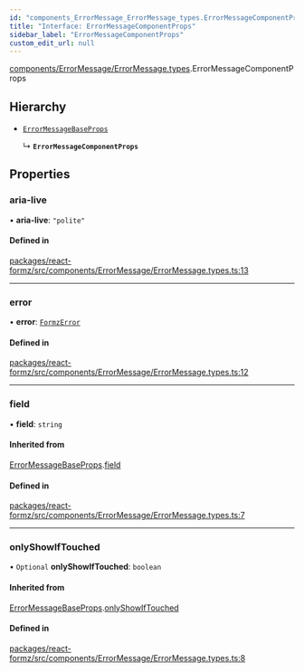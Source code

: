 ```yaml
---
id: "components_ErrorMessage_ErrorMessage_types.ErrorMessageComponentProps"
title: "Interface: ErrorMessageComponentProps"
sidebar_label: "ErrorMessageComponentProps"
custom_edit_url: null
---
```


[components/ErrorMessage/ErrorMessage.types](../modules/components_ErrorMessage_ErrorMessage_types.md).ErrorMessageComponentProps

## Hierarchy

- [`ErrorMessageBaseProps`](components_ErrorMessage_ErrorMessage_types.ErrorMessageBaseProps.md)

  ↳ **`ErrorMessageComponentProps`**

## Properties

### aria-live

• **aria-live**: ``"polite"``

#### Defined in

[packages/react-formz/src/components/ErrorMessage/ErrorMessage.types.ts:13](https://github.com/ZerryStack/react-formz/blob/1bf2d41/packages/react-formz/src/components/ErrorMessage/ErrorMessage.types.ts#L13)

___

### error

• **error**: [`FormzError`](../modules/types_form.md#formzerror)

#### Defined in

[packages/react-formz/src/components/ErrorMessage/ErrorMessage.types.ts:12](https://github.com/ZerryStack/react-formz/blob/1bf2d41/packages/react-formz/src/components/ErrorMessage/ErrorMessage.types.ts#L12)

___

### field

• **field**: `string`

#### Inherited from

[ErrorMessageBaseProps](components_ErrorMessage_ErrorMessage_types.ErrorMessageBaseProps.md).[field](components_ErrorMessage_ErrorMessage_types.ErrorMessageBaseProps.md#field)

#### Defined in

[packages/react-formz/src/components/ErrorMessage/ErrorMessage.types.ts:7](https://github.com/ZerryStack/react-formz/blob/1bf2d41/packages/react-formz/src/components/ErrorMessage/ErrorMessage.types.ts#L7)

___

### onlyShowIfTouched

• `Optional` **onlyShowIfTouched**: `boolean`

#### Inherited from

[ErrorMessageBaseProps](components_ErrorMessage_ErrorMessage_types.ErrorMessageBaseProps.md).[onlyShowIfTouched](components_ErrorMessage_ErrorMessage_types.ErrorMessageBaseProps.md#onlyshowiftouched)

#### Defined in

[packages/react-formz/src/components/ErrorMessage/ErrorMessage.types.ts:8](https://github.com/ZerryStack/react-formz/blob/1bf2d41/packages/react-formz/src/components/ErrorMessage/ErrorMessage.types.ts#L8)
